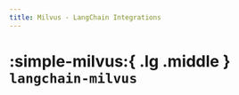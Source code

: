 ```yaml
---
title: Milvus - LangChain Integrations
---
```


# :simple-milvus:{ .lg .middle } `langchain-milvus`
